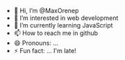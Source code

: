 - 👋 Hi, I’m @MaxOrenep
- 👀 I’m interested in web development 
- 🌱 I’m currently learning JavaScript 
- 📫 How to reach me in github
- 😄 Pronouns: ...
- ⚡ Fun fact: ... I'm late!

<!---
MaxOrenep/MaxOrenep is a ✨ special ✨ repository because its `README.md` (this file) appears on your GitHub profile.
You can click the Preview link to take a look at your changes.
--->
